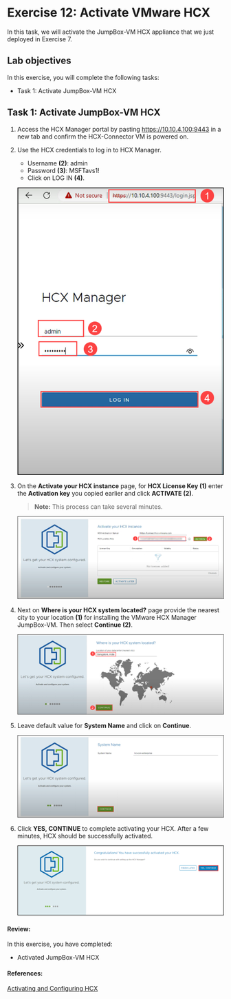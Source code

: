 # Exercise 12: Activate VMware HCX

In this task, we will activate the JumpBox-VM HCX appliance that we just deployed in Exercise 7.

## Lab objectives

In this exercise, you will complete the following tasks:

+ Task 1: Activate JumpBox-VM HCX

## Task 1: Activate JumpBox-VM HCX

1. Access the HCX Manager portal by pasting https://10.10.4.100:9443 in a new tab and confirm the HCX-Connector VM is powered on.

2. Use the HCX credentials to log in to HCX Manager.
   
   - Username **(2)**: admin
   - Password **(3)**: MSFTavs1!
   - Click on LOG IN **(4)**.

   ![](../Images/Mod2Task6Pic1.png)

3. On the **Activate your HCX instance** page, for **HCX License Key (1)** enter the **Activation key** you copied earlier and click **ACTIVATE (2)**.
 
    > **Note:** This process can take several minutes.
  
   ![](../Images/Mod2Task6Pic2.png)
   
4. Next on **Where is your HCX system located?** page provide the nearest city to your location **(1)** for installing the VMware HCX Manager JumpBox-VM. Then select **Continue (2)**.   

   ![](../Images/Mod2Task6Pic3.png)
   
5. Leave default value for **System Name** and click on **Continue**.

    ![](../Images/Mod2Task6Pic4.png)
    
6. Click **YES, CONTINUE** to complete activating your HCX. After a few minutes, HCX should be successfully activated.    

     ![](../Images/Mod2Task6Pic5.png)  


#### Review:

In this exercise, you have completed:

  - Activated JumpBox-VM HCX

#### References:
[Activating and Configuring HCX](https://docs.vmware.com/en/VMware-HCX/4.4/hcx-user-guide/GUID-CB8D13A2-D3E2-4B1E-A46A-0B662FEF4541.html)
